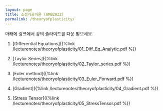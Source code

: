 ```yaml
---
layout: page
title: 소성가공이론 (AMB2022)
permalink: /theoryofplasticity/
---
```



아래에 링크에서 강의 슬라이드를 다운 받으세요.




1. [Differential Equations]({%link /lecturenotes/theoryofplasticity/01_Diff_Eq_Analytic.pdf %})

2. [Taylor Series]({%link /lecturenotes/theoryofplasticity/02_Taylor_series.pdf %})

3. [Euler method]({%link /lecturenotes/theoryofplasticity/03_Euler_Forward.pdf %})

4. [Gradient]({%link /lecturenotes/theoryofplasticity/04_Gradient.pdf %})

5. [Stress Tensor]({%link /lecturenotes/theoryofplasticity/05_StressTensor.pdf %})

<!--
-->
